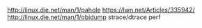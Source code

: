 
http://linux.die.net/man/1/pahole https://lwn.net/Articles/335942/
http://linux.die.net/man/1/objdump
strace/dtrace
perf
